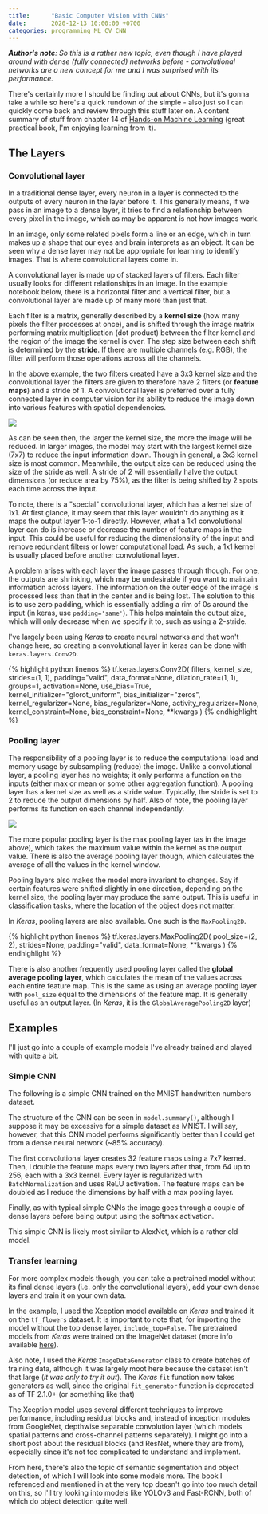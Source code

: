 ```yaml
---
title:      "Basic Computer Vision with CNNs"
date:       2020-12-13 10:00:00 +0700
categories: programming ML CV CNN
---
```

___Author's note__: So this is a rather new topic, even though I have played around with dense (fully connected) networks before - convolutional networks are a new concept for me and I was surprised with its performance._

There's certainly more I should be finding out about CNNs, but it's gonna take a while so here's a quick rundown of the simple - also just so I can quickly come back and review through this stuff later on. A content summary of stuff from chapter 14 of [Hands-on Machine Learning](https://github.com/ageron/handson-ml2) (great practical book, I'm enjoying learning from it).

## The Layers

### Convolutional layer

In a traditional dense layer, every neuron in a layer is connected to the outputs of every neuron in the layer before it.
This generally means, if we pass in an image to a dense layer, it tries to find a relationship between every pixel in the image, which as may be apparent is not how images work.

In an image, only some related pixels form a line or an edge, which in turn makes up a shape that our eyes and brain interprets as an object. It can be seen why a dense layer may not be appropriate for learning to identify images. That is where convolutional layers come in.

A convolutional layer is made up of stacked layers of filters. Each filter usually looks for different relationships in an image. In the example notebook below, there is a horizontal filter and a vertical filter, but a convolutional layer are made up of many more than just that.

<script src="https://gist.github.com/keptsecret/077e37e5e79ada29cc109ef48e14db23.js"></script>

Each filter is a matrix, generally described by a __kernel size__ (how many pixels the filter processes at once), and is shifted through the image matrix performing matrix multiplication (dot product) between the filter kernel and the region of the image the kernel is over. The step size between each shift is determined by the __stride__. If there are multiple channels (e.g. RGB), the filter will perform those operations across all the channels.

In the above example, the two filters created have a 3x3 kernel size and the convolutional layer the filters are given to therefore have 2 filters (or __feature maps__) and a stride of 1.
A convolutional layer is preferred over a fully connected layer in computer vision for its ability to reduce the image down into various features with spatial dependencies.

<img src="https://miro.medium.com/max/1356/1*-OM6jQTMNACDX2vAh_lvMQ.png">

As can be seen then, the larger the kernel size, the more the image will be reduced. In larger images, the model may start with the largest kernel size (7x7) to reduce the input information down. Though in general, a 3x3 kernel size is most common.
Meanwhile, the output size can be reduced using the size of the stride as well. A stride of 2 will essentially halve the output dimensions (or reduce area by 75%), as the filter is being shifted by 2 spots each time across the input.

To note, there is a "special" convolutional layer, which has a kernel size of 1x1. At first glance, it may seem that this layer wouldn't do anything as it maps the output layer 1-to-1 directly.
However, what a 1x1 convolutional layer can do is increase or decrease the number of feature maps in the input. This could be useful for reducing the dimensionality of the input and remove redundant filters or lower computational load. As such, a 1x1 kernel is usually placed before another convolutional layer.

A problem arises with each layer the image passes through though. For one, the outputs are shrinking, which may be undesirable if you want to maintain information across layers. The information on the outer edge of the image is processed less than that in the center and is being lost. The solution to this is to use zero padding, which is essentially adding a rim of 0s around the input (in keras, use `padding='same'`). This helps maintain the output size, which will only decrease when we specify it to, such as using a 2-stride.

I've largely been using _Keras_ to create neural networks and that won't change here, so creating a convolutional layer in keras can be done with `keras.layers.Conv2D`.

{% highlight python linenos %}
tf.keras.layers.Conv2D(
    filters,
    kernel_size,
    strides=(1, 1),
    padding="valid",
    data_format=None,
    dilation_rate=(1, 1),
    groups=1,
    activation=None,
    use_bias=True,
    kernel_initializer="glorot_uniform",
    bias_initializer="zeros",
    kernel_regularizer=None,
    bias_regularizer=None,
    activity_regularizer=None,
    kernel_constraint=None,
    bias_constraint=None,
    **kwargs
)
{% endhighlight %}

### Pooling layer

The responsibility of a pooling layer is to reduce the computational load and memory usage by subsampling (reduce) the image.
Unlike a convolutional layer, a pooling layer has no weights; it only performs a function on the inputs (either max or mean or some other aggregation function).
A pooling layer has a kernel size as well as a stride value. Typically, the stride is set to 2 to reduce the output dimensions by half.
Also of note, the pooling layer performs its function on each channel independently.

<img src="https://miro.medium.com/max/847/1*FHPUtGrVP6fRmVHDn3A7Rw.png">

The more popular pooling layer is the max pooling layer (as in the image above), which takes the maximum value within the kernel as the output value. There is also the average pooling layer though, which calculates the average of all the values in the kernel window.

Pooling layers also makes the model more invariant to changes. Say if certain features were shifted slightly in one direction, depending on the kernel size, the pooling layer may produce the same output. This is useful in classification tasks, where the location of the object does not matter.

In _Keras_, pooling layers are also available. One such is the `MaxPooling2D`.

{% highlight python linenos %}
tf.keras.layers.MaxPooling2D(
    pool_size=(2, 2), strides=None, padding="valid", data_format=None, **kwargs
)
{% endhighlight %}

There is also another frequently used pooling layer called the __global average pooling layer__, which calculates the mean of the values across each entire feature map. This is the same as using an average pooling layer with `pool_size` equal to the dimensions of the feature map. It is generally useful as an output layer. (In _Keras_, it is the `GlobalAveragePooling2D` layer)

## Examples

I'll just go into a couple of example models I've already trained and played with quite a bit.

### Simple CNN

The following is a simple CNN trained on the MNIST handwritten numbers dataset.

The structure of the CNN can be seen in `model.summary()`, although I suppose it may be excessive for a simple dataset as MNIST.
I will say, however, that this CNN model performs significantly better than I could get from a dense neural network (~85% accuracy).

The first convolutional layer creates 32 feature maps using a 7x7 kernel. Then, I double the feature maps every two layers after that, from 64 up to 256, each with a 3x3 kernel.
Every layer is regularized with `BatchNormalization` and uses ReLU activation. The feature maps can be doubled as I reduce the dimensions by half with a max pooling layer.

Finally, as with typical simple CNNs the image goes through a couple of dense layers before being output using the softmax activation.

<script src="https://gist.github.com/keptsecret/8061ac4cf51809e34bd98bc3f32859c2.js"></script>

This simple CNN is likely most similar to AlexNet, which is a rather old model.

### Transfer learning

For more complex models though, you can take a pretrained model without its final dense layers (i.e. only the convolutional layers), add your own dense layers and train it on your own data.

In the example, I used the Xception model available on _Keras_ and trained it on the `tf_flowers` dataset.
It is important to note that, for importing the model without the top dense layer, `include_top=False`. The pretrained models from _Keras_ were trained on the ImageNet dataset (more info available [here](https://keras.io/api/applications/)).

Also note, I used the _Keras_ `ImageDataGenerator` class to create batches of training data, although it was largely moot here because the dataset isn't that large (_it was only to try it out_). The _Keras_ `fit` function now takes generators as well, since the original `fit_generator` function is deprecated as of TF 2.1.0+ (or something like that)

<script src="https://gist.github.com/keptsecret/4d5b824085f26ff96032ce8e1301df87.js" style="height:1000px"></script>

The Xception model uses several different techniques to improve performance, including residual blocks and, instead of inception modules from GoogleNet, depthwise separable convolution layer (which models spatial patterns and cross-channel patterns separately).
I might go into a short post about the residual blocks (and ResNet, where they are from), especially since it's not too complicated to understand and implement.

From here, there's also the topic of semantic segmentation and object detection, of which I will look into some models more. The book I referenced and mentioned in at the very top doesn't go into too much detail on this, so I'll try looking into models like YOLOv3 and Fast-RCNN, both of which do object detection quite well.
